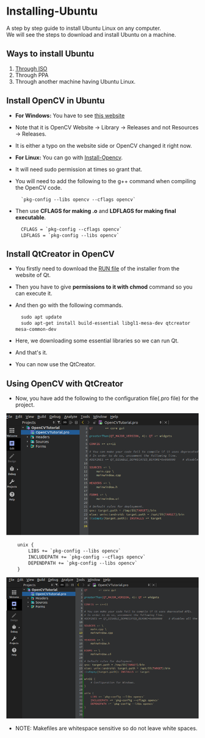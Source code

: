 # Installing-Ubuntu

A step by step guide to install Ubuntu Linux on any computer.<br/>
We will see the steps to download and install Ubuntu on a machine.

## Ways to install Ubuntu

1. [Through ISO](./Through-Iso.md)
2. Through PPA
3. Through another machine having Ubuntu Linux.

## Install OpenCV in Ubuntu

- <b>For Windows:</b> You have to see [this website](https://towardsdatascience.com/install-and-configure-opencv-4-2-0-in-windows-10-vc-d132c52063a1)
- Note that it is OpenCV Website -> Library -> Releases and not Resources -> Releases.
- It is either a typo on the website side or OpenCV changed it right now.
- <b>For Linux:</b> You can go with [Install-Opencv](./Install-OpenCV.sh).
- It will need sudo permission at times so grant that.
- You will need to add the following to the g++ command when compiling the OpenCV code.
		
		`pkg-config --libs opencv --cflags opencv`

- Then use <b>CFLAGS for making .o</b> and <b>LDFLAGS for making final executable</b>.
	
		CFLAGS = `pkg-config --cflags opencv`
		LDFLAGS = `pkg-config --libs opencv`

## Install QtCreator in OpenCV

- You firstly need to download the [RUN file](https://www.qt.io/offline-installers) of the installer from the website of Qt. 
- Then you have to give <b>permissions to it with chmod</b> command so you can execute it.
- And then go with the following commands.

		sudo apt update
		sudo apt-get install build-essential libgl1-mesa-dev qtcreator mesa-common-dev
	
- Here, we downloading some essential libraries so we can run Qt.
- And that's it.
- You can now use the QtCreator.

## Using OpenCV with QtCreator

- Now, you have add the following to the configuration file(.pro file) for the project.

<img src="img/2/Screenshot from 2022-02-03 15-29-06.png">

		unix {
		    LIBS += `pkg-config --libs opencv`
    		INCLUDEPATH += `pkg-config --cflags opencv`
    		DEPENDPATH += `pkg-config --libs opencv`
		}

<img src="img/2/Screenshot from 2022-02-03 15-36-43.png">

- NOTE: Makefiles are whitespace sensitive so do not leave white spaces.